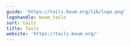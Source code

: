 ```yaml
---
guide: 'https://tails.boum.org/lib/logo.png'
logohandle: boum_tails
sort: tails
title: Tails
website: 'https://tails.boum.org/'
---
```

